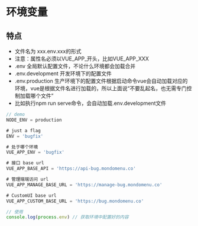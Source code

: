 <!--
 * @Author: your name
 * @Date: 2021-02-10 09:36:42
 * @LastEditTime: 2021-02-10 16:25:25
 * @LastEditors: Please set LastEditors
 * @Description: In User Settings Edit
 * @FilePath: /vuepress-starter/docs/Frames/VenueOnlineManageSystem/0-FileConstruction/0-3-EnvironmentVaries/README.md
-->
# 环境变量
## 特点
+ 文件名为 xxx.env.xxx的形式
+ 注意：属性名必须以VUE_APP_开头，比如VUE_APP_XXX
+ .env 全局默认配置文件，不论什么环境都会加载合并
+ .env.development 开发环境下的配置文件
+ .env.production 生产环境下的配置文件根据启动命令vue会自动加载对应的环境，vue是根据文件名进行加载的，所以上面说“不要乱起名，也无需专门控制加载哪个文件”
+ 比如执行npm run serve命令，会自动加载.env.development文件
```js
// demo
NODE_ENV = production

# just a flag
ENV = 'bugfix'

# 处于哪个环境
VUE_APP_ENV = 'bugfix'

# 接口 base url
VUE_APP_BASE_API = 'https://api-bug.mondomenu.co'

# 管理端端访问 url
VUE_APP_MANAGE_BASE_URL = 'https://manage-bug.mondomenu.co'

# CustomUI base url
VUE_APP_CUSTOM_BASE_URL = 'https://bug.mondomenu.co'

// 使用
console.log(process.env) // 获取环境中配置好的内容
```